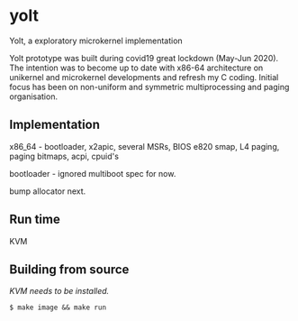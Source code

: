 # yolt
Yolt, a exploratory microkernel implementation 

Yolt prototype was built during covid19 great lockdown (May-Jun 2020). The intention was to become up to date with x86-64 architecture on unikernel and microkernel developments and refresh my C coding. Initial focus has been on non-uniform and symmetric multiprocessing and paging organisation.

## Implementation

x86_64 - bootloader, x2apic, several MSRs, BIOS e820 smap, L4 paging, paging bitmaps, acpi, cpuid's

bootloader - ignored multiboot spec for now.

bump allocator next.

## Run time

KVM

## Building from source

*KVM needs to be installed.*

```
$ make image && make run
```
